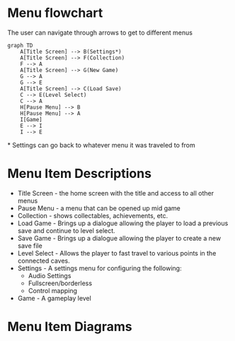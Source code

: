 # Menu flowchart
The user can navigate through arrows to get to different menus
```mermaid
graph TD
    A[Title Screen] --> B(Settings*)
    A[Title Screen] --> F(Collection)
    F --> A
    A[Title Screen] --> G(New Game)
    G --> A
    G --> E
    A[Title Screen] --> C(Load Save)
    C --> E(Level Select)
    C --> A
    H[Pause Menu] --> B
    H[Pause Menu] --> A
    I[Game]
    E --> I
    I --> E
```
\* Settings can go back to whatever menu it was traveled to from

# Menu Item Descriptions
- Title Screen - the home screen with the title and access to all other menus 
- Pause Menu - a menu that can be opened up mid game
- Collection - shows collectables, achievements, etc.
- Load Game - Brings up a dialogue allowing the player to load a previous save and continue to level select.
- Save Game - Brings up a dialogue allowing the player to create a new save file
- Level Select - Allows the player to fast travel to various points in the connected caves.
- Settings - A settings menu for configuring the following:
  - Audio Settings
  - Fullscreen/borderless
  - Control mapping
- Game - A gameplay level

# Menu Item Diagrams
<!-- TODO -->